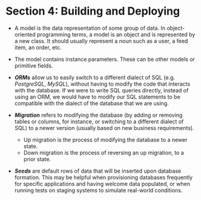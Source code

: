 # Section 4: Building and Deploying

- A model is the data representation of some group of data. In object-oriented programming terms, a model is an object and is represented by a new class. It should usually represent a noun such as a user, a feed item, an order, etc.

- The model contains instance parameters. These can be other models or primitive fields.

- ***ORMs*** allow us to easily switch to a different dialect of SQL (e.g. *PostgreSQL*, *MySQL*), without having to modify the code that interacts with the database. If we were to write SQL queries directly, instead of using an ORM, we would have to modify our SQL statements to be compatible with the dialect of the database that we are using.

- ***Migration*** refers to modifying the database (by adding or removing tables or columns, for instance, or switching to a different dialect of SQL) to a newer version (usually based on new business requirements).
  
  - Up migration is the process of modifying the database to a newer state.
  - Down migration is the process of reversing an up migration, to a prior state.

- ***Seeds*** are default rows of data that will be inserted upon database formation. This may be helpful when provisioning databases frequently for specific applications and having welcome data populated, or when running tests on staging systems to simulate real-world conditions.
